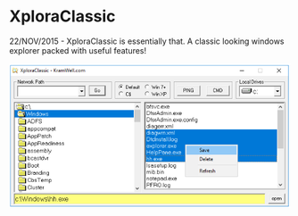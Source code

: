 # XploraClassic
 22/NOV/2015 - XploraClassic is essentially that. A classic looking windows explorer packed with useful features!

![Screenshot](XploraClassic-screenshot.PNG)
